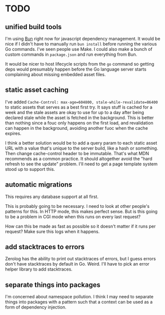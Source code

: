 # TODO

## unified build tools

I'm using [Bun](https://bun.sh/) right now for javascript dependency management. It would be nice if I didn't have to manually run `bun install` before running the various Go commands. I've seen people use Make. I could also make a bunch of custom commands in `package.json` and run everything from Bun.

It would be nicer to host lifecycle scripts from the `go` command so getting deps would presumably happen before the Go language server starts complaining about missing embedded asset files.

## static asset caching

I've added `Cache-Control: max-age=604800, stale-while-revalidate=86400` to static assets that serves as a best first try. It says stuff is cached for a week and the stale assets are okay to use for up to a day after being declared stale while the asset is fetched in the background. This is better than nothing since a fouc only happens on the first load, and revalidation can happen in the background, avoiding another fuoc when the cache expires.

I think a better solution would be to add a query param to each static asset URL with a value that's unique to the server build, like a hash or something. Then change cache-control header to be immutable. That's what MDN recommends as a common practice. It should altogether avoid the "hard refresh to see the update" problem. I'll need to get a page template system stood up to support this.

## automatic migrations

This requires any database support at all first.

This is probably going to be necessary. I need to look at other people's patterns for this. In HTTP mode, this makes perfect sense. But is this going to be a problem in CGI mode when this runs on every last request?

How can this be made as fast as possible so it doesn't matter if it runs per request? Make sure this logs when it happens.

## add stacktraces to errors

Zerolog has the ability to print out stacktraces of errors, but I guess errors don't have stacktraces by default in Go. Weird. I'll have to pick an error helper library to add stacktraces.

## separate things into packages

I'm concerned about namespace pollution. I think I may need to separate things into packages with a pattern such that a context can be used as a form of dependency injection.
